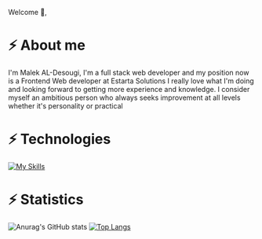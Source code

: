 Welcome 👋,

# ⚡ About me
I'm Malek AL-Desougi, I'm a full stack web developer and my position now is a Frontend Web developer at Estarta Solutions I really love what I'm doing and looking forward to getting more experience and knowledge. I consider myself an ambitious person who always seeks improvement at all levels whether it's personality or practical


# ⚡ Technologies
[![My Skills](https://skillicons.dev/icons?i=html,css,js,php,laravel,git,github,bootstrap,tailwind,mysql)](https://skillicons.dev)



# ⚡ Statistics 
![Anurag's GitHub stats](https://github-readme-stats.vercel.app/api?username=anuraghazra&show_icons=true&theme=gruvbox) [![Top Langs](https://github-readme-stats.vercel.app/api/top-langs/?username=anuraghazra&size_weight=0.5&count_weight=0.5&theme=gruvbox&layout=compact&langs_count=8)](https://github.com/anuraghazra/github-readme-stats)







